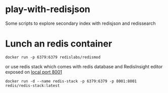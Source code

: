 # play-with-redisjson

Some scripts to explore secondary index with redisjson and redissearch

# Lunch an redis container

```
docker run -p 6379:6379 redislabs/redismod
```
or use redis stack which comes with redis database and RedisInsight editor exposed on [local port 8001](http://localhost:8001)
```
docker run -d --name redis-stack -p 6379:6379 -p 8001:8001 redis/redis-stack:latest
```
